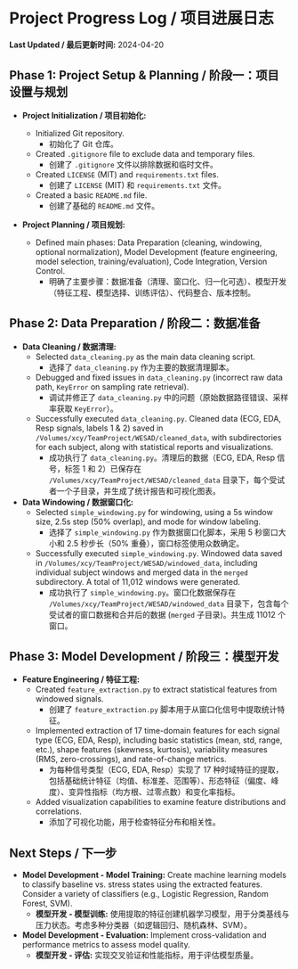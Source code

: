 # Project Progress Log / 项目进展日志

**Last Updated / 最后更新时间:** 2024-04-20 

## Phase 1: Project Setup & Planning / 阶段一：项目设置与规划

*   **Project Initialization / 项目初始化:**
    *   Initialized Git repository.
        *   初始化了 Git 仓库。
    *   Created `.gitignore` file to exclude data and temporary files.
        *   创建了 `.gitignore` 文件以排除数据和临时文件。
    *   Created `LICENSE` (MIT) and `requirements.txt` files.
        *   创建了 `LICENSE` (MIT) 和 `requirements.txt` 文件。
    *   Created a basic `README.md` file.
        *   创建了基础的 `README.md` 文件。

*   **Project Planning / 项目规划:**
    *   Defined main phases: Data Preparation (cleaning, windowing, optional normalization), Model Development (feature engineering, model selection, training/evaluation), Code Integration, Version Control.
        *   明确了主要步骤：数据准备（清理、窗口化、归一化可选）、模型开发（特征工程、模型选择、训练评估）、代码整合、版本控制。

## Phase 2: Data Preparation / 阶段二：数据准备

*   **Data Cleaning / 数据清理:**
    *   Selected `data_cleaning.py` as the main data cleaning script.
        *   选择了 `data_cleaning.py` 作为主要的数据清理脚本。
    *   Debugged and fixed issues in `data_cleaning.py` (incorrect raw data path, `KeyError` on sampling rate retrieval).
        *   调试并修正了 `data_cleaning.py` 中的问题（原始数据路径错误、采样率获取 `KeyError`）。
    *   Successfully executed `data_cleaning.py`. Cleaned data (ECG, EDA, Resp signals, labels 1 & 2) saved in `/Volumes/xcy/TeamProject/WESAD/cleaned_data`, with subdirectories for each subject, along with statistical reports and visualizations.
        *   成功执行了 `data_cleaning.py`。清理后的数据（ECG, EDA, Resp 信号，标签 1 和 2）已保存在 `/Volumes/xcy/TeamProject/WESAD/cleaned_data` 目录下，每个受试者一个子目录，并生成了统计报告和可视化图表。
*   **Data Windowing / 数据窗口化:**
    *   Selected `simple_windowing.py` for windowing, using a 5s window size, 2.5s step (50% overlap), and mode for window labeling.
        *   选择了 `simple_windowing.py` 作为数据窗口化脚本，采用 5 秒窗口大小和 2.5 秒步长（50% 重叠），窗口标签使用众数确定。
    *   Successfully executed `simple_windowing.py`. Windowed data saved in `/Volumes/xcy/TeamProject/WESAD/windowed_data`, including individual subject windows and merged data in the `merged` subdirectory. A total of 11,012 windows were generated.
        *   成功执行了 `simple_windowing.py`。窗口化数据保存在 `/Volumes/xcy/TeamProject/WESAD/windowed_data` 目录下，包含每个受试者的窗口数据和合并后的数据 (`merged` 子目录)。共生成 11012 个窗口。

## Phase 3: Model Development / 阶段三：模型开发

*   **Feature Engineering / 特征工程:**
    *   Created `feature_extraction.py` to extract statistical features from windowed signals.
        *   创建了 `feature_extraction.py` 脚本用于从窗口化信号中提取统计特征。
    *   Implemented extraction of 17 time-domain features for each signal type (ECG, EDA, Resp), including basic statistics (mean, std, range, etc.), shape features (skewness, kurtosis), variability measures (RMS, zero-crossings), and rate-of-change metrics.
        *   为每种信号类型（ECG, EDA, Resp）实现了 17 种时域特征的提取，包括基础统计特征（均值、标准差、范围等）、形态特征（偏度、峰度）、变异性指标（均方根、过零点数）和变化率指标。
    *   Added visualization capabilities to examine feature distributions and correlations.
        *   添加了可视化功能，用于检查特征分布和相关性。

## Next Steps / 下一步

*   **Model Development - Model Training:** Create machine learning models to classify baseline vs. stress states using the extracted features. Consider a variety of classifiers (e.g., Logistic Regression, Random Forest, SVM).
    *   **模型开发 - 模型训练:** 使用提取的特征创建机器学习模型，用于分类基线与压力状态。考虑多种分类器（如逻辑回归、随机森林、SVM）。
*   **Model Development - Evaluation:** Implement cross-validation and performance metrics to assess model quality.
    *   **模型开发 - 评估:** 实现交叉验证和性能指标，用于评估模型质量。 